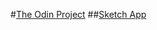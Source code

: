 #[The Odin Project](http://www.theodinproject.com)
##[Sketch App](http://www.theodinproject.com/web-development-101/javascript-and-jquery?ref=lnav)